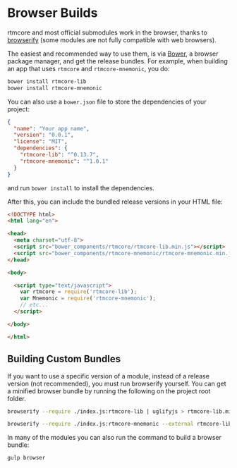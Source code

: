 # Browser Builds
rtmcore and most official submodules work in the browser, thanks to [browserify](http://browserify.org/) (some modules are not fully compatible with web browsers).

The easiest and recommended way to use them, is via [Bower](http://bower.io/), a browser package manager, and get the release bundles. For example, when building an app that uses `rtmcore` and `rtmcore-mnemonic`, you do:

```sh
bower install rtmcore-lib
bower install rtmcore-mnemonic
```

You can also use a `bower.json` file to store the dependencies of your project:

```json
{
  "name": "Your app name",
  "version": "0.0.1",
  "license": "MIT",
  "dependencies": {
    "rtmcore-lib": "^0.13.7",
    "rtmcore-mnemonic": "^1.0.1"
  }
}
```

and run `bower install` to install the dependencies.

After this, you can include the bundled release versions in your HTML file:

```html
<!DOCTYPE html>
<html lang="en">

<head>
  <meta charset="utf-8">
  <script src="bower_components/rtmcore/rtmcore-lib.min.js"></script>
  <script src="bower_components/rtmcore-mnemonic/rtmcore-mnemonic.min.js"></script>
</head>

<body>

  <script type="text/javascript">
    var rtmcore = require('rtmcore-lib');
    var Mnemonic = require('rtmcore-mnemonic');
    // etc...
  </script>

</body>

</html>
```

## Building Custom Bundles
If you want to use a specific version of a module, instead of a release version (not recommended), you must run browserify yourself.  You can get a minified browser bundle by running the following on the project root folder.

```sh
browserify --require ./index.js:rtmcore-lib | uglifyjs > rtmcore-lib.min.js
```

```sh
browserify --require ./index.js:rtmcore-mnemonic --external rtmcore-lib | uglifyjs > rtmcore-mnemonic.min.js
```

In many of the modules you can also run the command to build a browser bundle:
```sh
gulp browser
```
